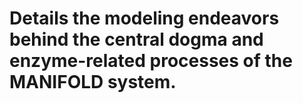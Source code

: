 # Details the modeling endeavors behind the central dogma and enzyme-related processes of the MANIFOLD system.
